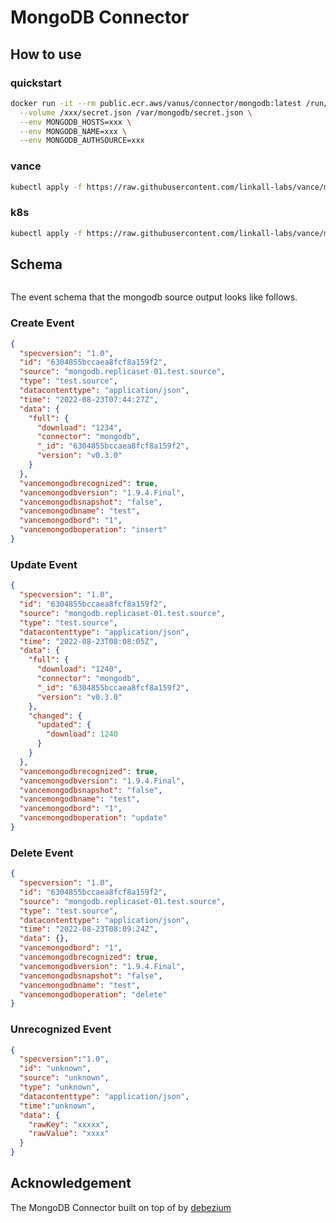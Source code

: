 # MongoDB Connector

## How to use

### quickstart

```bash
docker run -it --rm public.ecr.aws/vanus/connector/mongodb:latest /run/start.sh \
  --volume /xxx/secret.json /var/mongodb/secret.json \
  --env MONGODB_HOSTS=xxx \
  --env MONGODB_NAME=xxx \
  --env MONGODB_AUTHSOURCE=xxx
```
### vance
```bash
kubectl apply -f https://raw.githubusercontent.com/linkall-labs/vance/mongo-connector/connectors/mongodb/mongodb.yml
```

### k8s
```bash
kubectl apply -f https://raw.githubusercontent.com/linkall-labs/vance/mongo-connector/connectors/mongodb/mongodb-bare.yml
```

## Schema
```

```

The event schema that the mongodb source output looks like follows.

### Create Event

```json
{
  "specversion": "1.0",
  "id": "6304855bccaea8fcf8a159f2",
  "source": "mongodb.replicaset-01.test.source",
  "type": "test.source",
  "datacontenttype": "application/json",
  "time": "2022-08-23T07:44:27Z",
  "data": {
    "full": {
      "download": "1234",
      "connector": "mongodb",
      "_id": "6304855bccaea8fcf8a159f2",
      "version": "v0.3.0"
    }
  },
  "vancemongodbrecognized": true,
  "vancemongodbversion": "1.9.4.Final",
  "vancemongodbsnapshot": "false",
  "vancemongodbname": "test",
  "vancemongodbord": "1",
  "vancemongodboperation": "insert"
}
```

### Update Event

```json
{
  "specversion": "1.0",
  "id": "6304855bccaea8fcf8a159f2",
  "source": "mongodb.replicaset-01.test.source",
  "type": "test.source",
  "datacontenttype": "application/json",
  "time": "2022-08-23T08:08:05Z",
  "data": {
    "full": {
      "download": "1240",
      "connector": "mongodb",
      "_id": "6304855bccaea8fcf8a159f2",
      "version": "v0.3.0"
    },
    "changed": {
      "updated": {
        "download": 1240
      }
    }
  },
  "vancemongodbrecognized": true,
  "vancemongodbversion": "1.9.4.Final",
  "vancemongodbsnapshot": "false",
  "vancemongodbname": "test",
  "vancemongodbord": "1",
  "vancemongodboperation": "update"
}
```

### Delete Event

```json
{
  "specversion": "1.0",
  "id": "6304855bccaea8fcf8a159f2",
  "source": "mongodb.replicaset-01.test.source",
  "type": "test.source",
  "datacontenttype": "application/json",
  "time": "2022-08-23T08:09:24Z",
  "data": {},
  "vancemongodbord": "1",
  "vancemongodbrecognized": true,
  "vancemongodbversion": "1.9.4.Final",
  "vancemongodbsnapshot": "false",
  "vancemongodbname": "test",
  "vancemongodboperation": "delete"
}
```

### Unrecognized Event

```json
{
  "specversion":"1.0",
  "id": "unknown",
  "source": "unknown",
  "type": "unknown",
  "datacontenttype": "application/json",
  "time":"unknown",
  "data": {
    "rawKey": "xxxxx",
    "rawValue": "xxxx"
  }
}
```

## Acknowledgement
The MongoDB Connector built on top of by [debezium](https://github.com/debezium/debezium)